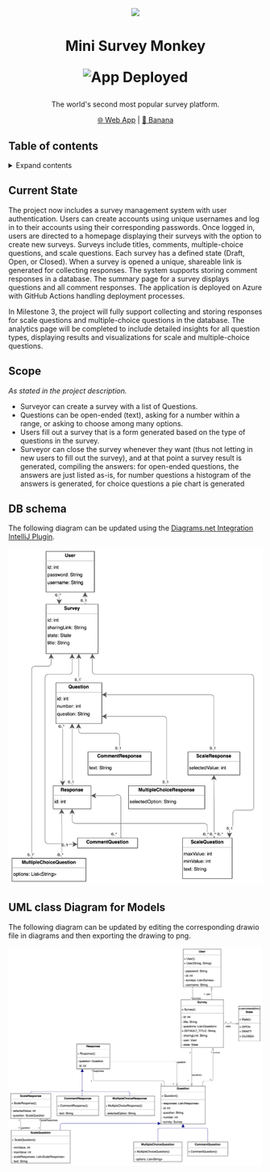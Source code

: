 <p align="center">
<img src="https://upload.wikimedia.org/wikipedia/commons/9/93/Typing_monkey_768px.png" height="150">
</p>
<h1 align="center">
Mini Survey Monkey

![App Deployed](https://github.com/JackieSL1/mini-survey-monkey/actions/workflows/main_mini-survey-monkey.yml/badge.svg)
  
</h1>

<p align="center">
The world's second most popular survey platform.
<p>

<p align="center">
<a href="https://mini-survey-monkey-eyd6fhfyesf6ezay.canadaeast-01.azurewebsites.net/">🌐 Web App</a> |
<a href="https://mini-survey-monkey-eyd6fhfyesf6ezay.canadaeast-01.azurewebsites.net/banana">🍌 Banana</a>
</p>

## Table of contents

<details>
<summary>Expand contents</summary>

- [Current State](#current-state)
- [Scope](#scope)
- [DB schema](#db-schema)
- [UML class Diagram](#uml-class-diagram-for-models)

</details>

## Current State
The project now includes a survey management system with user authentication. 
Users can create accounts using unique usernames and log in to their accounts using their corresponding passwords. 
Once logged in, users are directed to a homepage displaying their surveys with the option to create new surveys. 
Surveys include titles, comments, multiple-choice questions, and scale questions. 
Each survey has a defined state (Draft, Open, or Closed).
When a survey is opened a unique, shareable link is generated for collecting responses. 
The system supports storing comment responses in a database.
The summary page for a survey displays questions and all comment responses. 
The application is deployed on Azure with GitHub Actions handling deployment processes.

In Milestone 3, the project will fully support collecting and storing responses for scale questions and multiple-choice questions in the database. 
The analytics page will be completed to include detailed insights for all question types, displaying results and visualizations for scale and multiple-choice questions.

## Scope
*As stated in the project description.*
* Surveyor can create a survey with a list of Questions.
* Questions can be open-ended (text), asking for a number within a range, or asking to choose among many options.  
* Users fill out a survey that is a form generated based on the type of questions in the survey.
* Surveyor can close the survey whenever they want (thus not letting in new users to fill out the survey), and at that point a survey result is generated, compiling the answers: for open-ended questions, the answers are just listed as-is, for number questions a histogram of the answers is generated, for choice questions a pie chart is generated

## DB schema
The following diagram can be updated using the [Diagrams.net Integration IntelliJ Plugin](https://plugins.jetbrains.com/plugin/15635-diagrams-net-integration).

![DB schema](diagrams/db-schema-milestone-2.png)

## UML class Diagram for Models
The following diagram can be updated by editing the corresponding drawio file in diagrams and then exporting the drawing
to png.

![UML class Diagram for Models](diagrams/models-class-diagrams-milestone-2.png)